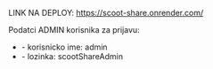 LINK NA DEPLOY: https://scoot-share.onrender.com/
<div>
  <p>
    Podatci ADMIN korisnika za prijavu:
  </p> 
 <ul>
   <li>
      - korisnicko ime: admin
   </li>
   <li>
      - lozinka: scootShareAdmin
   </li>
 </ul>
</div>
